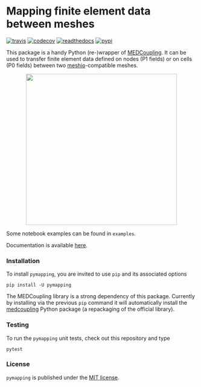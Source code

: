 # Mapping finite element data between meshes

[![travis](https://img.shields.io/travis/tianyikillua/pymapping.svg?style=flat-square)](https://travis-ci.org/tianyikillua/pymapping)
[![codecov](https://img.shields.io/codecov/c/github/tianyikillua/pymapping.svg?style=flat-square)](https://codecov.io/gh/tianyikillua/pymapping)
[![readthedocs](https://readthedocs.org/projects/pymapping/badge/?version=latest&style=flat-square)](https://readthedocs.org/projects/pymapping/?badge=latest)
[![pypi](https://img.shields.io/pypi/v/pymapping.svg?style=flat-square)](https://pypi.org/project/pymapping)

This package is a handy Python (re-)wrapper of [MEDCoupling](https://docs.salome-platform.org/latest/dev/MEDCoupling/developer/index.html). It can be used to transfer finite element data defined on nodes (P1 fields) or on cells (P0 fields) between two [meshio](https://github.com/nschloe/meshio)-compatible meshes.

<p align="center">
  <img src="https://user-images.githubusercontent.com/4027283/60191481-ab3af580-9834-11e9-8f55-e02f2bd6c0fa.png" width="400">
</p>

Some notebook examples can be found in `examples`.

Documentation is available [here](https://pymapping.readthedocs.io).

### Installation

To install `pymapping`, you are invited to use `pip` and its associated options

```
pip install -U pymapping
```

The MEDCoupling library is a strong dependency of this package. Currently by installing via the previous `pip` command it will automatically install the [medcoupling](https://github.com/tianyikillua/medcoupling) Python package (a repackaging of the official library).

### Testing

To run the `pymapping` unit tests, check out this repository and type

```
pytest
```

### License

`pymapping` is published under the [MIT license](https://en.wikipedia.org/wiki/MIT_License).
